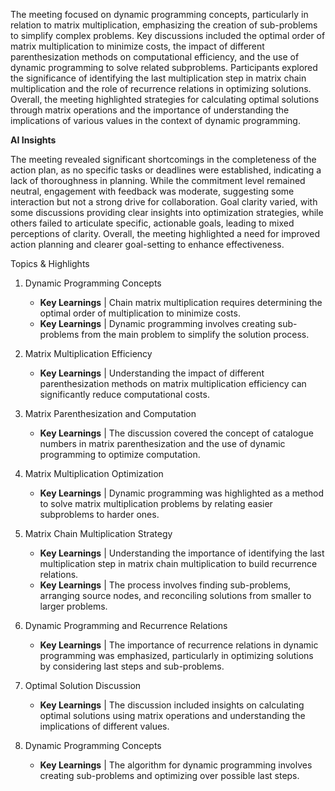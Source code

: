The meeting focused on dynamic programming concepts, particularly in relation to matrix multiplication, emphasizing the creation of sub-problems to simplify
complex problems. Key discussions included the optimal order of matrix
multiplication to minimize costs, the impact of different parenthesization methods on computational efficiency, and the use of dynamic programming to solve related subproblems. Participants explored the significance of identifying the last multiplication step in matrix chain multiplication and the role of recurrence relations in optimizing solutions. Overall, the meeting highlighted strategies for calculating optimal solutions through matrix operations and the importance of understanding the implications of various values in the context of dynamic programming.

**AI Insights** 

The meeting revealed significant shortcomings in the completeness of the action plan, as no specific tasks or deadlines were established, indicating a lack of thoroughness in planning. While the commitment level remained neutral, engagement with feedback was moderate, suggesting some interaction but not a strong drive for collaboration. Goal clarity varied, with some discussions providing clear insights into optimization strategies, while others failed to articulate specific, actionable goals, leading to mixed perceptions of clarity. Overall, the meeting highlighted a need for improved action planning and clearer goal-setting to enhance effectiveness.

Topics & Highlights
 1. Dynamic Programming Concepts
    * **Key Learnings** | Chain matrix multiplication requires determining the
      optimal order of multiplication to minimize costs.
    * **Key Learnings** | Dynamic programming involves creating sub-problems from
      the main problem to simplify the solution process.
      
 2. Matrix Multiplication Efficiency
    * **Key Learnings** | Understanding the impact of different parenthesization
      methods on matrix multiplication efficiency can significantly reduce
      computational costs.
      
 3. Matrix Parenthesization and Computation
    * **Key Learnings** | The discussion covered the concept of catalogue numbers in
      matrix parenthesization and the use of dynamic programming to optimize
      computation.
      
 4. Matrix Multiplication Optimization
    * **Key Learnings** | Dynamic programming was highlighted as a method to solve
      matrix multiplication problems by relating easier subproblems to harder
      ones.
      
 5. Matrix Chain Multiplication Strategy
    * **Key Learnings** | Understanding the importance of identifying the last
      multiplication step in matrix chain multiplication to build recurrence
      relations.
    * **Key Learnings** | The process involves finding sub-problems, arranging
      source nodes, and reconciling solutions from smaller to larger problems.
      
 6. Dynamic Programming and Recurrence Relations
    * **Key Learnings** | The importance of recurrence relations in dynamic
      programming was emphasized, particularly in optimizing solutions by
      considering last steps and sub-problems.
      
 7. Optimal Solution Discussion
    * **Key Learnings** | The discussion included insights on calculating optimal
      solutions using matrix operations and understanding the implications of
      different values.
      
 8. Dynamic Programming Concepts
    * **Key Learnings** | The algorithm for dynamic programming involves creating
      sub-problems and optimizing over possible last steps.
      